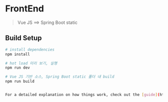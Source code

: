 # FrontEnd

> Vue JS ==> Spring Boot static 

## Build Setup

``` bash
# install dependencies
npm install

# hot load 미리 보기, 실행
npm run dev

# Vue JS 기반 소스, Spring Boot static 폴더 내 build
npm run build


For a detailed explanation on how things work, check out the [guide](http://vuejs-templates.github.io/webpack/) and [docs for vue-loader](http://vuejs.github.io/vue-loader).
